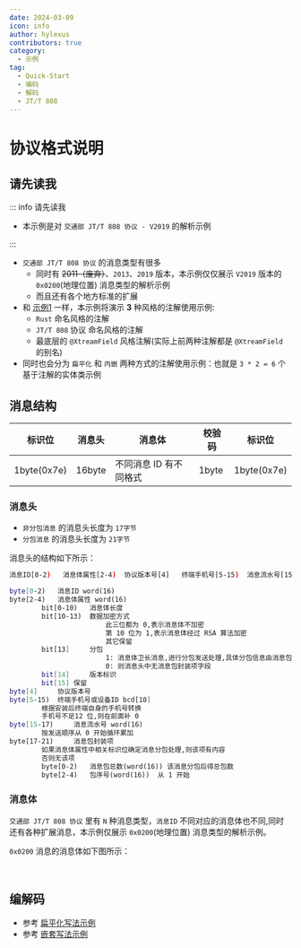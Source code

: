 ```yaml
---
date: 2024-03-09
icon: info
author: hylexus
contributors: true
category:
  - 示例
tag:
  - Quick-Start
  - 编码
  - 解码
  - JT/T 808
---
```


# 协议格式说明

## 请先读我

::: info 请先读我

- 本示例是对 `交通部 JT/T 808 协议 - V2019` 的解析示例

:::

- `交通部 JT/T 808 协议` 的消息类型有很多
    - 同时有 ~~2011（废弃）~~、`2013`、`2019` 版本，本示例仅仅展示 `V2019` 版本的 `0x0200`(地理位置) 消息类型的解析示例
    - 而且还有各个地方标准的扩展
- 和 [示例1](../custom-protocol-sample-01/index.md) 一样，本示例将演示 **3** 种风格的注解使用示例:
    - `Rust` 命名风格的注解
    - `JT/T 808` 协议 命名风格的注解
    - 最底层的 `@XtreamField` 风格注解(实际上前两种注解都是 `@XtreamField` 的别名)
- 同时也会分为 `扁平化` 和 `内嵌` 两种方式的注解使用示例：也就是 `3 * 2 = 6` 个 基于注解的实体类示例

## 消息结构

| 标识位         | 消息头    | 消息体               | 校验码   | 标识位         |
|-------------|--------|-------------------|-------|-------------|
| 1byte(0x7e) | 16byte | 不同消息 ID 有不同格式 			 | 1byte | 1byte(0x7e) |

### 消息头

- `非分包消息` 的消息头长度为 `17字节`
- `分包消息` 的消息头长度为 `21字节`

消息头的结构如下所示：

```sh
消息ID[0-2)	消息体属性[2-4)	协议版本号[4]   终端手机号[5-15)	消息流水号[15-17)	消息包封装项[17-21)

byte[0-2) 	消息ID word(16)
byte[2-4) 	消息体属性 word(16)
		bit[0-10)	消息体长度
		bit[10-13)	数据加密方式
						此三位都为 0,表示消息体不加密
						第 10 位为 1,表示消息体经过 RSA 算法加密
						其它保留
		bit[13]		分包
						1: 消息体卫长消息,进行分包发送处理,具体分包信息由消息包封装项决定
						0: 则消息头中无消息包封装项字段
		bit[14]	    版本标识
		bit[15]	保留
byte[4]     协议版本号
byte[5-15) 	终端手机号或设备ID bcd[10]
		根据安装后终端自身的手机号转换
		手机号不足12 位,则在前面补 0
byte[15-17) 	消息流水号 word(16)
		按发送顺序从 0 开始循环累加
byte[17-21) 	消息包封装项
        如果消息体属性中相关标识位确定消息分包处理,则该项有内容
		否则无该项
		byte[0-2)	消息包总数(word(16)) 该消息分包后得总包数
		byte[2-4)	包序号(word(16))  从 1 开始
```

### 消息体

`交通部 JT/T 808 协议` 里有 `N` 种消息类型，`消息ID` 不同对应的消息体也不同,同时还有各种扩展消息，本示例仅展示 `0x0200`(地理位置) 消息类型的解析示例。

`0x0200` 消息的消息体如下图所示：

<img :src="$withBase('/img/core/annotation/jt-808-0200-1.png')">
<img :src="$withBase('/img/core/annotation/jt-808-0200-2.png')">
<img :src="$withBase('/img/core/annotation/jt-808-0200-3.png')">

## 编解码

- 参考 [扁平化写法示例](flatten-style-demo.md)
- 参考 [嵌套写法示例](nested-style-demo.md)


